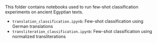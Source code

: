 This folder contains notebooks used to run few-shot classification experiments on ancient Egyptian texts.

- `translation_classification.ipynb`: Few-shot classification using German translations
- `transliteration_classification.ipynb`: Few-shot classification using normalized transliterations
